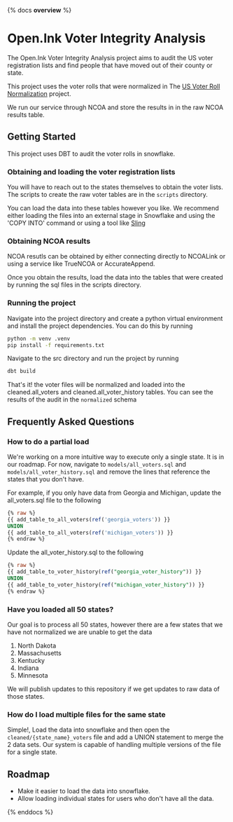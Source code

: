 {% docs __overview__ %}

# Open.Ink Voter Integrity Analysis

The Open.Ink Voter Integrity Analysis project aims to audit the
US voter registration lists and find people that have moved out
of their county or state. 

This project uses the voter rolls that were normalized in
The [US Voter Roll Normalization](https://github.com) project. 

We run our service through NCOA and store the results in in the raw NCOA results table. 

## Getting Started
This project uses DBT to audit the voter rolls in snowflake. 

### Obtaining and loading the voter registration lists

You will have to reach out to the states themselves to obtain the voter lists. The scripts to create the
raw voter tables are in the `scripts` directory.

You can load the data into these tables however you like. We recommend either loading the files
into an external stage in Snowflake and using the 'COPY INTO' command or using a tool
like [Sling](https://slingdata.io/)

### Obtaining NCOA results
NCOA resutls can be obtained by either connecting directly to NCOALink
or using a service like TrueNCOA or AccurateAppend.

Once you obtain the results, load the data into the tables that were created by running
the sql files in the scripts directory.


### Running the project

Navigate into the project directory and create a python virtual environment and install the project dependencies.
You can do this by running

```bash
python -m venv .venv
pip install -f requirements.txt
```

Navigate to the src directory and run the project by running

```bash
dbt build
```

That's it! the voter files will be normalized and loaded into the cleaned.all_voters and cleaned.all_voter_history
tables. You can see the results of the audit in the `normalized` schema


## Frequently Asked Questions

### How to do a partial load

We're working on a more intuitive way to execute only a single state. It is in our roadmap. For now, navigate
to `models/all_voters.sql` and `models/all_voter_history.sql` and remove the lines that reference the states that you
don't have.

For example, if you only have data from Georgia and Michigan, update the all_voters.sql file to the following

```sql
{% raw %}
{{ add_table_to_all_voters(ref('georgia_voters')) }}
UNION
{{ add_table_to_all_voters(ref('michigan_voters')) }}
{% endraw %}
```

Update the all_voter_history.sql to the following

```sql
{% raw %}
{{ add_table_to_voter_history(ref("georgia_voter_history")) }}
UNION
{{ add_table_to_voter_history(ref("michigan_voter_history")) }}
{% endraw %}
```

### Have you loaded all 50 states?

Our goal is to process all 50 states, however there are a few states that we have not normalized
we are unable to get the data

1. North Dakota
2. Massachusetts
3. Kentucky
4. Indiana
5. Minnesota

We will publish updates to this repository if we get updates to raw data of those states.

### How do I load multiple files for the same state

Simple!, Load the data into snowflake and then open the `cleaned/{state_name}_voters` file and add a UNION statement to
merge the 2 data sets. Our system is capable of handling multiple versions of the file for a single state.

## Roadmap

- Make it easier to load the data into snowflake.
- Allow loading individual states for users who don't have all the data.


{% enddocs %}